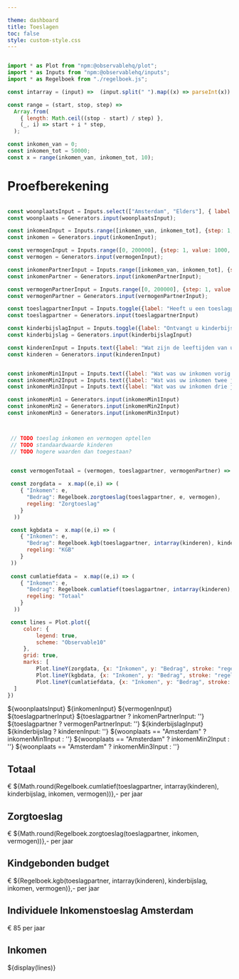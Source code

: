 ```yaml
---

theme: dashboard
title: Toeslagen
toc: false
style: custom-style.css
---
```



```js

import * as Plot from "npm:@observablehq/plot";
import * as Inputs from "npm:@observablehq/inputs";
import * as Regelboek from "./regelboek.js";

const intarray = (input) =>  (input.split(" ").map((x) => parseInt(x)).filter((x) => !Number.isNaN(x)));

const range = (start, stop, step) =>
  Array.from(
    { length: Math.ceil((stop - start) / step) },
    (_, i) => start + i * step,
  );

const inkomen_van = 0;
const inkomen_tot = 50000;
const x = range(inkomen_van, inkomen_tot, 10);

```

# Proefberekening

```js

const woonplaatsInput = Inputs.select(["Amsterdam", "Elders"], { label: "Wat is uw woonplaats?"})
const woonplaats = Generators.input(woonplaatsInput);

const inkomenInput = Inputs.range([inkomen_van, inkomen_tot], {step: 1, value: 2000, label: "Wat is uw inkomen?"})
const inkomen = Generators.input(inkomenInput);

const vermogenInput = Inputs.range([0, 200000], {step: 1, value: 1000, label: "Wat is uw vermogen?"})
const vermogen = Generators.input(vermogenInput);

const inkomenPartnerInput = Inputs.range([inkomen_van, inkomen_tot], {step: 1, value: 2000, label: "Wat is het inkomen van uw partner?"})
const inkomenPartner = Generators.input(inkomenPartnerInput);

const vermogenPartnerInput = Inputs.range([0, 200000], {step: 1, value: 1000, label: "Wat is het vermogen van uw partner?"})
const vermogenPartner = Generators.input(vermogenPartnerInput);

const toeslagpartnerInput = Inputs.toggle({label: "Heeft u een toeslagpartner?"})
const toeslagpartner = Generators.input(toeslagpartnerInput)

const kinderbijslagInput = Inputs.toggle({label: "Ontvangt u kinderbijslag?"})
const kinderbijslag = Generators.input(kinderbijslagInput)

const kinderenInput = Inputs.text({label: "Wat zijn de leeftijden van uw kinderen?"})
const kinderen = Generators.input(kinderenInput)


const inkomenMin1Input = Inputs.text({label: "Wat was uw inkomen vorig jaar?"})
const inkomenMin2Input = Inputs.text({label: "Wat was uw inkomen twee jaar geleden?"})
const inkomenMin3Input = Inputs.text({label: "Wat was uw inkomen drie jaar geleden?"})

const inkomenMin1 = Generators.input(inkomenMin1Input)
const inkomenMin2 = Generators.input(inkomenMin2Input)
const inkomenMin3 = Generators.input(inkomenMin3Input)



```

```js

 // TODO toeslag inkomen en vermogen optellen
 // TODO standaardwaarde kinderen
 // TODO hogere waarden dan toegestaan?

 
 const vermogenTotaal = (vermogen, toeslagpartner, vermogenPartner) => vermogen + (toeslagpartner ? vermogenPartner : 0)

 const zorgdata =  x.map((e,i) => (
    { "Inkomen": e,
      "Bedrag": Regelboek.zorgtoeslag(toeslagpartner, e, vermogen),
	  regeling: "Zorgtoeslag"
    }
  ))

 const kgbdata =  x.map((e,i) => (
    { "Inkomen": e,
      "Bedrag": Regelboek.kgb(toeslagpartner, intarray(kinderen), kinderbijslag, e, vermogen),
	  regeling: "KGB"
    }
 ))
 
 const cumlatiefdata =  x.map((e,i) => (
    { "Inkomen": e,
      "Bedrag": Regelboek.cumlatief(toeslagpartner, intarray(kinderen), kinderbijslag, e, vermogen),
	  regeling: "Totaal"
    }
  ))

 const lines = Plot.plot({
	 color: {
		 legend: true,
		 scheme: "Observable10"
	 },
	 grid: true,
	 marks: [
		 Plot.lineY(zorgdata, {x: "Inkomen", y: "Bedrag", stroke: "regeling", strokeWidth: 4, strokeOpacity:0.8}),
		 Plot.lineY(kgbdata, {x: "Inkomen", y: "Bedrag", stroke: "regeling", strokeWidth: 4, strokeOpacity:0.8}),
		 Plot.lineY(cumlatiefdata, {x: "Inkomen", y: "Bedrag", stroke: "regeling", strokeWidth: 4, strokeOpacity:0.8})
  ]
})

```

<div class="grid grid-cols-2">

  <div class="card grid-colspan-1">
      ${woonplaatsInput}
      ${inkomenInput}
      ${vermogenInput}
      ${toeslagpartnerInput}
      ${toeslagpartner ? inkomenPartnerInput: ''}
      ${toeslagpartner ? vermogenPartnerInput: ''}
      ${kinderbijslagInput}
      ${kinderbijslag ? kinderenInput: ''}
	  ${woonplaats == "Amsterdam" ? inkomenMin1Input : ''}
	  ${woonplaats == "Amsterdam" ? inkomenMin2Input : ''}
	  ${woonplaats == "Amsterdam" ? inkomenMin3Input : ''}
  </div>
  
  

<div class="grid grid-cols-1">

    
  <div class="card" style="max-height: 100px;">
    <h2>Totaal</h2>
	<span class="big">€ ${Math.round(Regelboek.cumlatief(toeslagpartner, intarray(kinderen), kinderbijslag, inkomen, vermogen))},- per jaar</span>
  </div>


  <div class="card" style="max-height: 100px;">
    <h2>Zorgtoeslag</h2>
    <span class="big">€ ${Math.round(Regelboek.zorgtoeslag(toeslagpartner, inkomen, vermogen))},- per jaar</span>
  </div>

  <div class="card" style="max-height: 100px;">
    <h2>Kindgebonden budget</h2>
    <span class="big">€ ${Regelboek.kgb(toeslagpartner, intarray(kinderen), kinderbijslag, inkomen, vermogen)},- per jaar</span>
  </div>

  <div class="card" style="max-height: 100px;">
    <h2>Individuele Inkomenstoeslag Amsterdam</h2>
    <span class="big">€ 85 per jaar</span>
  </div>

</div>

  <div class="card grid-colspan-1">
    <h2>Inkomen</h2>
    ${display(lines)}
  </div>

</div>
